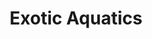 ---
title: "Exotic Aquatics"
address: "Unit 3 Block B, Prince Regent Road, Belfast, Co. Antrim, BT5 6QR"
tel: "028 9079 0006"
county: "Antrim"
category: "Zoos And Aquariums"
type: "Content"
lat: "054.5812980000"
lng: "-005.8722900000"
---